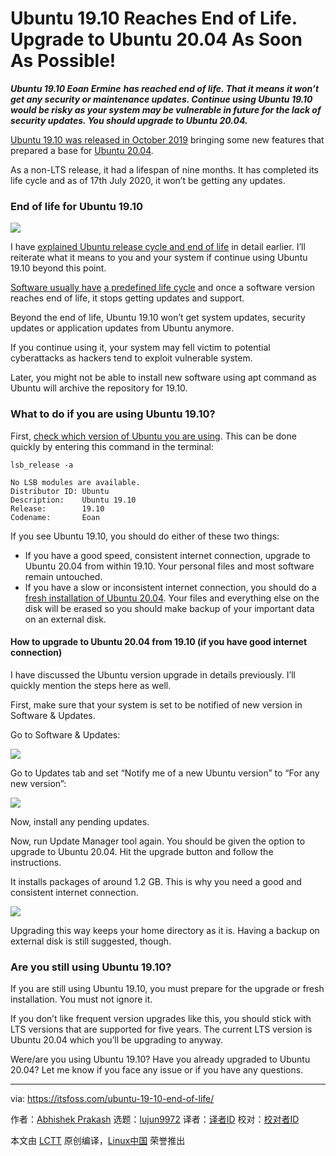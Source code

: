 [#]: collector: (lujun9972)
[#]: translator: ( )
[#]: reviewer: ( )
[#]: publisher: ( )
[#]: url: ( )
[#]: subject: (Ubuntu 19.10 Reaches End of Life. Upgrade to Ubuntu 20.04 As Soon As Possible!)
[#]: via: (https://itsfoss.com/ubuntu-19-10-end-of-life/)
[#]: author: (Abhishek Prakash https://itsfoss.com/author/abhishek/)

Ubuntu 19.10 Reaches End of Life. Upgrade to Ubuntu 20.04 As Soon As Possible!
======

_**Ubuntu 19.10 Eoan Ermine**_ _**has reached end of life. That it means it won’t get any security or maintenance updates. Continue using Ubuntu 19.10 would be risky as your system may be vulnerable in future for the lack of security updates. You should upgrade to Ubuntu 20.04.**_

[Ubuntu 19.10 was released in October 2019][1] bringing some new features that prepared a base for [Ubuntu 20.04][2].

As a non-LTS release, it had a lifespan of nine months. It has completed its life cycle and as of 17th July 2020, it won’t be getting any updates.

### End of life for Ubuntu 19.10

![][3]

I have [explained Ubuntu release cycle and end of life][4] in detail earlier. I’ll reiterate what it means to you and your system if continue using Ubuntu 19.10 beyond this point.

[Software usually hav][5][e][5] [a predefined life cycle][5] and once a software version reaches end of life, it stops getting updates and support.

Beyond the end of life, Ubuntu 19.10 won’t get system updates, security updates or application updates from Ubuntu anymore.

If you continue using it, your system may fell victim to potential cyberattacks as hackers tend to exploit vulnerable system.

Later, you might not be able to install new software using apt command as Ubuntu will archive the repository for 19.10.

### What to do if you are using Ubuntu 19.10?

First, [check which version of Ubuntu you are using][6]. This can be done quickly by entering this command in the terminal:

```
lsb_release -a
```

```
No LSB modules are available.
Distributor ID: Ubuntu
Description:    Ubuntu 19.10
Release:        19.10
Codename:       Eoan
```

If you see Ubuntu 19.10, you should do either of these two things:

  * If you have a good speed, consistent internet connection, upgrade to Ubuntu 20.04 from within 19.10. Your personal files and most software remain untouched.
  * If you have a slow or inconsistent internet connection, you should do a [fresh installation of Ubuntu 20.04][7]. Your files and everything else on the disk will be erased so you should make backup of your important data on an external disk.



#### How to upgrade to Ubuntu 20.04 from 19.10 (if you have good internet connection)

I have discussed the Ubuntu version upgrade in details previously. I’ll quickly mention the steps here as well.

First, make sure that your system is set to be notified of new version in Software &amp; Updates.

Go to Software &amp; Updates:

![][8]

Go to Updates tab and set “Notify me of a new Ubuntu version” to “For any new version”:

![][9]

Now, install any pending updates.

Now, run Update Manager tool again. You should be given the option to upgrade to Ubuntu 20.04. Hit the upgrade button and follow the instructions.

It installs packages of around 1.2 GB. This is why you need a good and consistent internet connection.

![][10]

Upgrading this way keeps your home directory as it is. Having a backup on external disk is still suggested, though.

### Are you still using Ubuntu 19.10?

If you are still using Ubuntu 19.10, you must prepare for the upgrade or fresh installation. You must not ignore it.

If you don’t like frequent version upgrades like this, you should stick with LTS versions that are supported for five years. The current LTS version is Ubuntu 20.04 which you’ll be upgrading to anyway.

Were/are you using Ubuntu 19.10? Have you already upgraded to Ubuntu 20.04? Let me know if you face any issue or if you have any questions.

--------------------------------------------------------------------------------

via: https://itsfoss.com/ubuntu-19-10-end-of-life/

作者：[Abhishek Prakash][a]
选题：[lujun9972][b]
译者：[译者ID](https://github.com/译者ID)
校对：[校对者ID](https://github.com/校对者ID)

本文由 [LCTT](https://github.com/LCTT/TranslateProject) 原创编译，[Linux中国](https://linux.cn/) 荣誉推出

[a]: https://itsfoss.com/author/abhishek/
[b]: https://github.com/lujun9972
[1]: https://itsfoss.com/ubuntu-19-10-released/
[2]: https://itsfoss.com/download-ubuntu-20-04/
[3]: https://i2.wp.com/itsfoss.com/wp-content/uploads/2020/07/ubuntu-19-10-end-of-life.jpg?ssl=1
[4]: https://itsfoss.com/end-of-life-ubuntu/
[5]: https://en.wikipedia.org/wiki/Systems_development_life_cycle
[6]: https://itsfoss.com/how-to-know-ubuntu-unity-version/
[7]: https://itsfoss.com/install-ubuntu/
[8]: https://i0.wp.com/itsfoss.com/wp-content/uploads/2018/03/upgrade-ubuntu-1.jpeg?ssl=1
[9]: https://i2.wp.com/itsfoss.com/wp-content/uploads/2017/11/software-update-any-new-version.jpeg?resize=800%2C378&ssl=1
[10]: https://i2.wp.com/itsfoss.com/wp-content/uploads/2020/04/software-updater-focal.jpg?ssl=1
